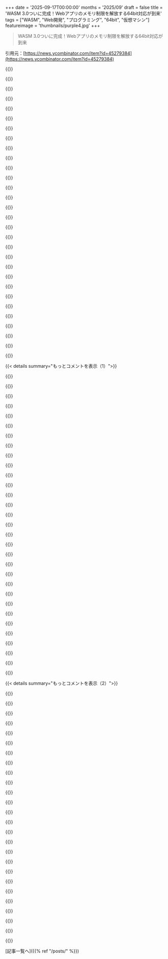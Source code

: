 +++
date = '2025-09-17T00:00:00'
months = '2025/09'
draft = false
title = 'WASM 3.0ついに完成！Webアプリのメモリ制限を解放する64bit対応が到来'
tags = ["WASM", "Web開発", "プログラミング", "64bit", "仮想マシン"]
featureimage = 'thumbnails/purple4.jpg'
+++

> WASM 3.0ついに完成！Webアプリのメモリ制限を解放する64bit対応が到来

引用元：[https://news.ycombinator.com/item?id=45279384](https://news.ycombinator.com/item?id=45279384)




{{<matomeQuote body="64bit WASMが標準になるのはマジ楽しみ！Figmaみたいな多くのWebアプリが32bitのメモリ制限で苦しんでたからね。モバイルでのタブごとのメモリ上限がどうなるかは気になるけど、OSに依存することもあるし。" userName="jjcm" createdAt="2025/09/17 18:42:40" color="#45d325">}}




{{<matomeQuote body="俺みたいな昔ながらのC++開発者からすると、Webブラウザで動画エディタとかって違和感あるんだよな。素晴らしいネイティブOSがあるのに、誰も使ってない。もしより徹底した仮想化マシンが必要なら、ドキュメントリーダーを動画エディタにするんじゃなくて、本来の仮想化抽象化をちゃんと構築すべきだろ。" userName="prewett" createdAt="2025/09/17 23:58:28" color="">}}




{{<matomeQuote body="残念ながら、Memory64を使うとパフォーマンスが落ちるんだ。32bitだとランタイムが常に4GBのメモリを確保できたから境界チェックが不要だったけど、64bitだと必要になるからね。でも、本当に4GB以上のメモリが必要なら、使えばいいと思うよ。" userName="renehsz" createdAt="2025/09/17 19:55:38" color="#785bff">}}




{{<matomeQuote body="君が本気で言ってるって信じたいけど、現代のWebブラウザの目的は単なるドキュメント閲覧だけじゃないって、どんな頑固な人でも分かるだろ。みんなこの”ドキュメントブラウザ”でフライトのチケット取ったり、家や車を買ったり、猫の動画見たりしてるんだから。<br>WASM仮想マシンが過去の不十分なVMから学んだ集大成だとしたら？WASMはその名前にも関わらず、真の意味で”ドキュメント”ブラウザに縛られてないんだよ。" userName="wyldfire" createdAt="2025/09/18 00:12:23" color="#785bff">}}




{{<matomeQuote body="俺たちもそうしてきたけど、別に選びたくてそうしたわけじゃないんだよな。ネイティブアプリが恋しいよ、ChromeOS Platformで生計を立ててるとしてもね。" userName="pjmlp" createdAt="2025/09/18 06:15:10" color="">}}




{{<matomeQuote body="コメディな選択肢としては、正気を失う覚悟で、新しいマルチメモリ機能を使って64bitの代わりにたくさんの32bitメモリをやりくりするって手もあるよな。" userName="jsheard" createdAt="2025/09/17 20:01:27" color="">}}




{{<matomeQuote body="フライトを予約するためにネイティブアプリをインストールする？会社ごとに？そして時々アップデートをダウンロードして、ディスク容量がなくなったらアンインストールするのか？<br>この手の非ネイティブアプリでやる他の活動についても同じ質問ができるだろ。" userName="adrianton3" createdAt="2025/09/18 07:02:28" color="#ff5c5c">}}




{{<matomeQuote body="電話には全部インストールしてるから、そうなるな。残念ながら、そのほとんどは単なる”glorified webviews”だけどね。インターネットがネットワークプロトコル群を意味してた時代を生きてきたから、俺はもう古い人間だよ。そうそう、当時はハードディスクもめっちゃ高かったんだ。" userName="pjmlp" createdAt="2025/09/18 07:32:39" color="">}}




{{<matomeQuote body="君の電話は、そのネイティブアプリを機能させるために、サンドボックス、配布システム、共通ランタイムサービスなんかを提供してくれてるだろ？<br>僕たちが”ドキュメントブラウザ”と呼んでるものが、AppleやGoogleがモバイルOSでやってることと、かなり似たような仕事をしてるってことに気づかないはずはないよな。" userName="rglullis" createdAt="2025/09/18 08:27:51" color="#45d325">}}




{{<matomeQuote body="Webアプリのメモリ制限解放ってさ、Windows StoreとかMac App Store、apt、yum/dnf、emergeみたいなOSのフレームワークのこと言ってるの？それらってほとんどのOSで使えるし、終わりなく細分化されていかないよね？" userName="pjmlp" createdAt="2025/09/18 09:05:07" color="">}}




{{<matomeQuote body="Webアプリが4GiBメモリに制限されるって？まぁ、そんなもんだろ。最近はメール読むだけでも512GiBメモリが最低限必要になってるんだろうね。" userName="tjoff" createdAt="2025/09/17 20:38:58" color="">}}




{{<matomeQuote body="なんで33bitや34bitにマスクするのが32bitより遅くなるのか、まだ理解できないんだよね。結局全部64bitで動くんだからさ。32bitって何がそんなに特別なの？" userName="zarzavat" createdAt="2025/09/17 22:58:55" color="">}}




{{<matomeQuote body="『無限に細分化されない』って、あんたどんな世界に生きてるんだよ！スマホのモバイルアプリで、デスクトップアプリのapt/rpmリポジトリなんて作るわけないだろ。Linuxだってflatpak対AppImageの聖戦中だし、Snapもいる。Webは理想的じゃないけど、これのおかげで俺はLinuxに移行できたし、Apple/Microsoft/Googleの寡占を受け入れずに済んだんだよ。" userName="rglullis" createdAt="2025/09/18 09:36:56" color="#38d3d3">}}




{{<matomeQuote body="WASMをベアメタルで動かすプロジェクトもあるよ。確かに俺たちはブラウザ環境で色々なものを動かしがちだけどね。最初はハックだったものが、便利さで独自の領域を築いたって感じだ。少人数のグループで、ブラウザ抜きでどういうのが良いか悪いか考えて、望ましいパターンで新しいものを設計できたら面白いだろうね。" userName="imoverclocked" createdAt="2025/09/18 00:19:01" color="#785bff">}}




{{<matomeQuote body="俺たちが自分たちで作った世界って、要するに『より悪いものがより良い』っていうメンタリティの世界だよな。" userName="pjmlp" createdAt="2025/09/18 11:01:30" color="">}}




{{<matomeQuote body="風刺なのはわかるけど、Webアプリがメモリを必要とするんじゃなくて、コンテンツが必要としているんだよ。だからビデオ編集Webアプリを例に出したんだ。1080pの非圧縮ビデオだと、4GiBのメモリじゃたった86フレーム、3～4秒分にしかならない。Figmaみたいなアプリだと、100万以上のレイヤーがあるファイルがあって、1レイヤー4KBでもすぐにメモリ上限に達しちゃうんだ。" userName="jjcm" createdAt="2025/09/17 21:15:27" color="#38d3d3">}}




{{<matomeQuote body="『より悪いものがより良い』って言うけど、あんたが理想とする世界って、全てが完璧に最適化されてて、単一プラットフォームに統合された『黒なら何色でもいい』みたいな全体主義的な世界なんだろ？" userName="rglullis" createdAt="2025/09/18 11:29:48" color="">}}




{{<matomeQuote body="WASMから直接ブラウザのビューポートにa11y付きでレンダリングできるってこと？違うだろ。JS経由でDOMとやり取りするか、a11y非対応のcanvasにレンダリングするしかなくて、a11yのDXはかなり悪くなる。スクリーンリーダー専用のUIを別に用意しなきゃいけないんだから。ブラウザにインタラクションツリーを渡すだけで、必要なことをやらせるのが理想なのにね。" userName="jpc0" createdAt="2025/09/18 11:10:56" color="#ff5c5c">}}




{{<matomeQuote body="WASMをベアメタルで動かすって話、SunがJavaしか動かない箱を作ってたのを思い出すね。（Javaがどこまで低レイヤーで動いてたかは知らないけど、Solarisが下にあったのかな？）" userName="syndeo" createdAt="2025/09/18 02:59:21" color="">}}




{{<matomeQuote body="オフラインでも動くローカルファーストのアプリを求める人って、まだたくさんいるんだよね。" userName="willtemperley" createdAt="2025/09/18 04:53:26" color="">}}




{{<matomeQuote body="「4GiBの非圧縮1080p動画がメモリ上でたった86フレーム」って、これどうやって保存してるの？<br>(2^32)÷(1920×1080×4) = 518フレームになるから、何か見落としてるのかな？気になる。" userName="gertop" createdAt="2025/09/17 22:09:42" color="#785bff">}}




{{<matomeQuote body="それは現代のSPA技術を使えば、主要なブラウザが全部サポートしてるから、今でも全然可能だよ。" userName="djxfade" createdAt="2025/09/18 11:51:36" color="">}}




{{<matomeQuote body="32bitアドレスだとランタイムはマスキング不要で4GiBの仮想メモリ領域を確保できたけど、64bitアドレスでは不正なメモリアクセスに関する要件でそれができなくなったんだ。ANDマスキングでは必要なトラップを生成できないから、今はアクセス前に境界チェックが必要だね。アドレスも簡単にオフセットできないし。" userName="nagisa" createdAt="2025/09/17 23:17:22" color="#ff5733">}}




{{<matomeQuote body="Wasmバインディングを書けば、好きなネイティブUIツールキットでレンダリングできるよ。DOMに縛られる必要はないんだ。" userName="wffurr" createdAt="2025/09/18 12:42:17" color="">}}




{{<matomeQuote body="それ、全く意味ないってわかるだろ…同じバインディングをWasmにコンパイルする言語で書いてWASIを使っても、ネイティブアプリ作ってるようなもんだし。OSがすでにサンドボックス化してるのに、エミュレータ通す理由ないじゃん。<br>ブラウザターゲットならDOMが最悪のAPIだからReactみたいなのが必要になる。結局、OS/ハードウェア層に直接呼び出したいのに、何重ものレイヤーを通ることになるんだ。" userName="jpc0" createdAt="2025/09/18 17:29:36" color="#45d325">}}




{{<matomeQuote body="ずっとChromeOSを試したいんだけど、メモリ食いすぎで高コストだし、Linuxアプリが半分も入れられないのがネックなんだよね。Googleは開発者向けに、本格的なデスクトップ環境とLinuxアクセスができるChromeOSを作ってくれれば、高額でも絶対買うのに。Android StudioやHangoutsのネイティブアプリも動かせたら最高だ。" userName="giancarlostoro" createdAt="2025/09/18 13:52:40" color="">}}




{{<matomeQuote body="あれは最高だったなぁ！セグメント値を1、オフセットを16増やしても同じメモリ位置を指せるなんて、可能性が無限大だった。1MB以上はメモリバンク[1]でアクセス。後にはXMS[2]っていう割り込みで切り替える方法もあったけど、仮想モードが登場してからは全部つまらなくなったね。<br>[1]: https://en.wikipedia.org/wiki/Expanded_memory<br>[2]: https://hackaday.com/2025/05/15/remembering-more-memory-xms-..." userName="magicalhippo" createdAt="2025/09/17 21:37:47" color="#ff5733">}}




{{<matomeQuote body="うん、違う視点で考えてみようぜ。" userName="pjmlp" createdAt="2025/09/18 16:43:23" color="">}}




{{<matomeQuote body="「ドキュメント」と「アプリ」に違いなんてないよ。昔から人工的な区別にすぎないんだ。WordやLibreOfficeのドキュメントにはマクロが埋め込めるし、Emacsのorg-modeは好きなプログラミング言語を呼び出せる。PDFドキュメントだってスタックベースの仮想マシンで動くコードで作られてるんだよ。フォントにだってバイトコード命令が埋め込まれてるんだからね。「静的なテキストで実行可能なものを含まない」という意味なら、プレーンテキストファイルだけが真のドキュメントだ。それ以外は全部コンピュータプログラムだよ、コンピュータの黎明期からずっとね。" userName="GeneralMaximus" createdAt="2025/09/18 10:39:46" color="#45d325">}}




{{<matomeQuote body="ANDマスキングだと不正アクセスで必要なトラップを生成できないって話だけど、なんでトラップが必要なの？未定義動作（UB）じゃダメなの？<br>不正アクセスで必ずトラップさせるって仕様はパフォーマンスを落とすと思うんだ。これって64bitの問題じゃなくて、仕様の問題だよね。WASMで定義したとしても、コンパイラにとってはUBだから、誰もUBから救われないよ。トラップ保証はデバッグオプションだけにしてほしいな。" userName="zarzavat" createdAt="2025/09/18 09:55:07" color="#785bff">}}




{{< details summary="もっとコメントを表示（1）">}}

{{<matomeQuote body="ガベージコレクション。生のリニアメモリの機能を拡張するだけでなく、WasmはWasmランタイムがガベージコレクターを使って自動で管理する、新しい（そして別の）ストレージ形式もサポートするんだ。Wasmの低レベル言語としての精神に忠実に、Wasm GCも低レベルなんだ。Wasmをターゲットにするコンパイラは、struct型やarray型、アンボックス化されたタグ付き整数として、そのランタイムデータ構造のメモリレイアウトを宣言できるし、その割り当てとライフタイムはWasmが処理してくれる。それだけだけど、すごいね！" userName="j0e1" createdAt="2025/09/17 18:31:20" color="#ff5733">}}




{{<matomeQuote body="WASMがGCと非GCの両方をサポートしてるのって、すごく良いし新鮮だね。D言語と似たアプローチで、高速なコンパイルと実行ができるんだ。<br>ちなみに、D言語コンパイラのLDCでWASMを生成できるようになったよ [1]。<br>[1] Generating WebAssembly with LDC: https://wiki.dlang.org/Generating_WebAssembly_with_LDC" userName="teleforce" createdAt="2025/09/17 22:45:10" color="#ff5733">}}




{{<matomeQuote body="これってWebAssembly.Memoryオブジェクトを縮小できるようになるの？<br>- https://github.com/WebAssembly/design/issues/1397<br>- https://github.com/WebAssembly/memory-control/issues/6<br>これはすごく重要な問題だよ。開放されたメモリはまだブラウザによって確保されたままなんだから。" userName="baxuz" createdAt="2025/09/17 22:16:15" color="#ff5c5c">}}




{{<matomeQuote body="いや、そうはならないと思うよ。マネージドオブジェクトへのポインタは不透明で、実際にはWASMメモリバッファには裏付けされてないんだ。マネージドヒープはオフロードされてるからね。<br>メモリオブジェクトの縮小は、GCからの特別なサポートは必要ないはず。適切なAPIフックがあればいいだけだよ。いつも通り、縮小されたら、プログラムが新しい終点を超えたメモリアドレスを参照しないようにするのは、モジュール内で実行されているアプリケーションコード次第だね。<br>もしこれがまだ実装されてないとしても、GCを待ってたからじゃなくて、優先度が低かっただけだと思うな。" userName="kannanvijayan" createdAt="2025/09/17 23:13:42" color="#ff33a1">}}




{{<matomeQuote body="Wasm GCはWasm Memoryオブジェクトとは完全に別物だから、線形メモリを使うアプリケーションには関係ないよ。" userName="azakai" createdAt="2025/09/17 23:12:19" color="">}}




{{<matomeQuote body="WASMに詳しくないんだけど、これって何が良いことなの？Rustみたいにガベージコレクターがない言語とはどうやって使うんだろう？誰か説明してくれないかな？" userName="Zariff" createdAt="2025/09/18 07:12:23" color="#ff5733">}}




{{<matomeQuote body="その答えは前からだいたいわかってたよ。PythonやRubyみたいなGC付き言語を使ってWASMアプリを作るためなんだ。一方、Rust、C、C++みたいなGCなし言語は、これまで通りWASM上で動作して、互換性は壊れないはずだった。それがついに実現したみたいだね。でも確認したかったから、WASM GC提案[1]から関連するポイントをまとめたよ：<br>  * 動機<br>    - 高レベル言語の効率的なサポート<br>        - より速い実行<br>        - より小さなモジュール<br>        - ほとんどの現代的な言語が必要としている<br><br>  * アプローチ<br>    - 必要な分だけ支払う（Pay as you go）；特に、GCを使わないコードには影響なし、要求されない限りランタイム型情報なし<br>    - 他の機能（例えば、テーブルを通じたリソース使用）にGCへの依存を導入しない<br><br>[1] https://github.com/WebAssembly/spec/blob/wasm-3.0/proposals/..." userName="goku12" createdAt="2025/09/18 07:36:34" color="#ff5733">}}




{{<matomeQuote body="注意してほしいのは、高レベル言語がWasm GCを使うには、そのランタイムでWasm GCを独自のGCの代わりに使えるようにする十分な抽象化が必要だってこと。JavaやKotlinでは作業が進んでるけど、Python、C#、Ruby、GoはまだWasm GCを使えないんだ。" userName="wffurr" createdAt="2025/09/18 12:46:25" color="#ff5c5c">}}




{{<matomeQuote body="WASM GCってさ、高レベル言語がネイティブなGCを実現するための低レベルコンポーネントだよね。JavaやKotlinでの進展について知らないんだけど、具体的に何をしたの？ GC仕様のインターフェースを作ったってこと？" userName="goku12" createdAt="2025/09/18 18:09:17" color="">}}




{{<matomeQuote body="JavaはJ2CLって別コンパイラがWasmGCと連携してるよ。Google Sheetsチームも使ってるって。KotlinはJetBrainsが独自のコンパイラバックエンドでWasmGCに対応させてるね。Dart/FlutterもWasmGCを使ってるみたい。C#はまだWasmGCを使えないみたいだけど。詳しい情報や経緯はここを見てね。<br>Java: https://github.com/google/j2cl<br>Google Sheets: https://v8.dev/blog/wasm-gc-porting<br>Kotlin概要: https://kotlinlang.org/docs/wasm-overview.html<br>Kotlin詳細: https://seb.deleuze.fr/introducing-kotlin-wasm/<br>その他: https://developer.chrome.com/blog/wasmgc#kotlin_wasm<br>C#に関する議論: https://github.com/dotnet/runtime/issues/94420" userName="wffurr" createdAt="2025/09/19 15:41:04" color="#45d325">}}




{{<matomeQuote body="これも見てみてね https://github.com/6over3/zeroperl" userName="larodi" createdAt="2025/09/18 10:45:19" color="">}}




{{<matomeQuote body="WASM GCが出てきても、GCなしの言語は引き続き自分でメモリ管理するよ。でもGCありの言語は、今までランタイムと一緒にGC実装もWASMに含めてたけど、WASM GCのおかげで組み込みGCを使えて、配信するWASMのサイズを減らせるんだ。JavaScriptのWebアプリがV8の一部を丸ごと送るみたいな状況が改善されるってことだね。" userName="robmccoll" createdAt="2025/09/18 12:09:01" color="#38d3d3">}}




{{<matomeQuote body="WASMをターゲットにするJavaアプレットは、JVMのサイズが巨大だからWASM GCの恩恵を一番受けるだろうね。" userName="flykespice" createdAt="2025/09/18 13:47:10" color="">}}




{{<matomeQuote body="WASM GCで内部GC実装を置き換えても、代わりに送る必要のある型情報の方が容量デカくなるってなっても驚かないな :)" userName="g-mork" createdAt="2025/09/18 15:46:03" color="">}}




{{<matomeQuote body="Go言語もそうなってくれるといいな。" userName="pstuart" createdAt="2025/09/18 23:01:37" color="">}}




{{<matomeQuote body="これを利用してる面白い言語の例だよ: https://spritely.institute/hoot/" userName="apitman" createdAt="2025/09/18 13:39:51" color="">}}




{{<matomeQuote body="ちゃんと動いてるよ、見てみて: https://rustwasm.github.io/book/" userName="simon_void" createdAt="2025/09/18 07:25:14" color="">}}




{{<matomeQuote body="メモリ割り当ての要件は言語で全然違うし、コンパイラが一番いいアロケータを知ってるはずだぜ。これだとWASMが組み込み機器に使いにくくなるかもな。libcのmalloc()を真似てるだけってのはちょっと弱い言い訳だろ。" userName="wyager" createdAt="2025/09/18 05:21:02" color="#38d3d3">}}




{{<matomeQuote body="JVMでは、どのプログラミング言語を使っても起動時にJVMで設定されたGCを使うから、俺はこれを問題だと思ってないね。" userName="Zardoz84" createdAt="2025/09/18 05:38:37" color="">}}




{{<matomeQuote body="WASMがJavaみたいな方向に行ってるみたいだけど、それって本当にいいことなの？" userName="satellite2" createdAt="2025/09/18 02:47:45" color="">}}




{{<matomeQuote body="Javaの方向って何のことだ？GC対応の仮想マシンだから、JVMとかCLR、BEAMとかと似てるってことだろ。これらのVMは時間の経過で性能もGCも良くなってるし、古いソフトウェアを長く使えるようにしてる実績もあるぜ。GUIが問題になるのはどのソフトウェアでも同じことだろ。" userName="robmccoll" createdAt="2025/09/18 12:14:49" color="#785bff">}}




{{<matomeQuote body="JavaはJVMを特定の言語のために作ったから、他の言語での再利用は似たものに限られるぜ。WASMは超低レベルからCをサポートしてて、どんな言語でも使えるけど、高レベルな部分は自分で作る必要があるんだ。でも、そのうちパターンが標準化されて、いろんな言語のWASMアプリで連携できるようになるだろ。" userName="danielearwicker" createdAt="2025/09/19 17:13:50" color="#785bff">}}




{{<matomeQuote body="WASMはいつDOMを操作できるようになるんだよ？それがWASMのそもそもの目的だったはずなのに、今じゃWebとはほとんど関係ない、独自のモンスターみたいになってる気がするぜ。JavaScriptはいつになったら消せるんだ？" userName="cedws" createdAt="2025/09/17 21:18:56" color="">}}




{{<matomeQuote body="WASMプログラムでも今すぐDOMは触れるぜ。ただ、普通のJavaScript APIを使う必要があるんだ。WASM専用のAPIを作る話も初期にはあったけど、デメリットが多すぎてとっくにやめたんだよ。" userName="vinkelhake" createdAt="2025/09/17 21:33:30" color="#ff5c5c">}}




{{<matomeQuote body="賛成だね。これとまともなマルチスレッドアクセス。RustアプリケーションをWASMにコンパイルして、`＜script type=”application/wasm” src=”./main.wasm”＞＜/script＞`で読み込みたいんだ。これって高性能なWebアプリケーションとかブラウザ拡張機能に最高だろ。開いてるタブが多いとメモリとパフォーマンスが問題になるからな。WASMでコード分割がどうなるかは分かんないけど。JavaScriptが動いてないならv8はメモリを減らせるように最適化されるべきだし、WASM専用アプリケーションならv8を避けWasmerみたいなエンジンを使ってもいい。ElectronみたいにWeb技術でデスクトップアプリケーションも作られてるけど、これはデスクトップAPIがひどくて移植性がないからだろ。WASMのファーストクラスサポートがあれば、Electronアプリケーションのメモリ消費量に対する不満も減るんじゃないか。" userName="apatheticonion" createdAt="2025/09/17 22:08:25" color="#ff5733">}}




{{<matomeQuote body="DOMなんてクソくらえだぜ！UIを2つのDSLとスクリプト言語でプログラムするなんて、マジで狂ってる。建前は良く聞こえるけど、実際はいつもごちゃごちゃしたゴミの山になって、いろんなファイルや言語に散らばるんだ。これは間違ってる。WebGLコンテキストを開いてそこに描画する、もっと良いネイティブUIライブラリが必要だよ。DearIMGUIなら今のWebアプリケーションの85%はもうできるんじゃないか？<br>ってことで、俺の主張終わり！" userName="jesse__" createdAt="2025/09/17 23:11:46" color="#ff5c5c">}}




{{<matomeQuote body="でも、それじゃ二つのものが必要になっちゃうぜ。WASMだけで動くSPAを作れるようにすべきだろ。ブラウザ開発者の究極の目標は、FlashがそうだったようにJavaScriptランタイムを廃止することだろ。" userName="cedws" createdAt="2025/09/17 21:39:49" color="">}}




{{<matomeQuote body="WASMがDOM APIを公開するより、ブラウザがTypeScriptを直接使えるようになる方が先だと思うな。それだけでもJavaScriptの状況はちょっとは良くなるだろ。" userName="icar" createdAt="2025/09/17 21:31:34" color="">}}




{{<matomeQuote body="Rustの状況は詳しくないけど、前に自分で複雑なアプリをコンパイルした時、WASMはpthreads APIをサポートしてて結構うまく動いたよ。重いMTなRustプログラムをWASMに移植する時、何か手こずったとこあった？" userName="jesse__" createdAt="2025/09/17 23:16:08" color="#ff33a1">}}




{{<matomeQuote body="独自のブラウザを作ってWASMの仕様をフォークしない限り、それは絶対起こらないよ。みんな10年くらい前からこれを求めてるけど、WASMチームは知ってる。でもWASMは、JavaScriptの代替になるという全く関係ない使命に気を取られずに、ユニバーサルなコンパイルターゲットであるという本来の使命に集中したいんだ。" userName="austin-cheney" createdAt="2025/09/17 22:19:12" color="#38d3d3">}}

{{</details>}}




{{< details summary="もっとコメントを表示（2）">}}

{{<matomeQuote body="その通り！HTMLとCSSはドキュメントを作るためのマークアップ言語だよ。それらをGUIアプリに使うなんてどうかしてるし、明らかに悪いアイデアだね。" userName="tormeh" createdAt="2025/09/17 23:59:09" color="">}}




{{<matomeQuote body="前半は賛成だけど、JSを完全に排除するってことは、HTMLにJavaScriptを一行追加したいだけでもWASMバイナリをビルドしなきゃいけないってこと？HTML/JSで全部作る良いユースケースも、WASMで全部作る良いユースケースもあると思うな。" userName="bonestamp2" createdAt="2025/09/17 22:00:32" color="#45d325">}}




{{<matomeQuote body="基本的にありえないよ。DOMを低レベルAPIで再標準化する必要があるから。それには何年もかかるし、主要なブラウザ実装者は誰もそんなことしたがらない。URL: https://danfabulich.medium.com/webassembly-wont-get-direct-d...<br>JavaScriptをなくすことはWASMの目的じゃなかったんだ。WASMはビデオデコードみたいなCPU負荷の高い純粋な関数のためだよ。一部の人はWASMがJSを殺そうとしてると勘違いしてたけど、ブラウザでWASMを標準化してる人たちは誰もそんな目標持ってなかった。" userName="dfabulich" createdAt="2025/09/18 06:56:21" color="#38d3d3">}}




{{<matomeQuote body="DearIMGUIはモダンなウェブアプリの85%くらいはできるって意見に賛成。ImGuiを何にでも使う（ぜひ導入したい）際の主な障害は、WASMでImGuiをモバイルで動かすとキーボードが開かないことだね。eguiはできてるから理論的には可能そうだけど。WASMでのモバイルImGuiは主要ユースケースじゃないけど、ボスが『ちょっとしたこと』をモバイルでやらせてくれないといけない状況が必ず来る。これは実質的な解決策がない壁だよ。もしこの1%の例外のためにReactみたいな全く別の実装を使う必要があるなら、残りの99%もそっちでやればいいってことになるね。" userName="halfcat" createdAt="2025/09/18 00:50:10" color="#ff33a1">}}




{{<matomeQuote body="それはおそらくWASIのことだろうね。システムプログラミング用のインターフェースで、pthreadを含むPOSIXサポートの一部がそこで実装されてる。だけど、まずwasmランタイムを起動して、それからWASIモジュールをwasmホストにインポートする必要があるよ。P.S.: 昔、ほとんど捨ててたdenoクローンにwasmサポートを追加するためにwasmtimeやwasmiをいじってたんだ ;) これで苦労して学んだよ。" userName="stevefan1999" createdAt="2025/09/18 00:56:21" color="#45d325">}}




{{<matomeQuote body="ごめん、うざいこと言う前にちゃんと確認してなかったわ。なんかブラウザがTSのネイティブサポートを始めてるって思い込んじゃってたんだよね。" userName="jesse__" createdAt="2025/09/18 05:02:26" color="">}}




{{<matomeQuote body="良いフロントエンド言語が出てくるのをじっと待ってるんだけど、DOMを操作するためにJSラッパーを呼び出すのが本当にそんなに非効率なのかな？ほとんどのコードはすでにひどく非効率だから、これで劇的な違いが出るとは思えないんだけどね。" userName="DarkNova6" createdAt="2025/09/17 21:30:38" color="">}}




{{<matomeQuote body="＞`＜script type=”application/wasm” src=”./main.wasm”＞＜/script＞＜applet code=”./Main.class”＞＜/applet＞`結局、何も変わらないってことか…" userName="cesarb" createdAt="2025/09/17 22:48:29" color="">}}




{{<matomeQuote body="完全にJavaScriptをなくすっていうのは、JavaScriptコードを書かずにDOMを操作できるってことだよね。ブラウザからJavaScriptを消すわけじゃないし、使いたければJavaScriptはちゃんと残ってるよ。" userName="em-bee" createdAt="2025/09/17 23:30:47" color="#38d3d3">}}




{{<matomeQuote body="DOMアクセスに関しては、WASMからJSへの通信を抽象化するフレームワークがもうたくさんあるよ。唯一の問題はパフォーマンスコストがあることだね。普通のアプリでどれくらい大きいかは分からないけど、間違いなく存在する。直接DOMにアクセスできるといいけど、もしパフォーマンスがそこまで問題じゃないなら、それをするための大変な労力をかけない理由もわかる気がするな。" userName="brokencode" createdAt="2025/09/17 22:18:21" color="#38d3d3">}}




{{<matomeQuote body="それはそう。でもDOMがないと、ブラウザのネイティブなアクセシビリティサポートやテキスト操作なんかも失われちゃうよね。" userName="jenadine" createdAt="2025/09/18 07:37:42" color="">}}




{{<matomeQuote body="ほとんどの主要なGUIフレームワークは、HTML + CSSによく似たもので動いてるよね。" userName="chrismorgan" createdAt="2025/09/18 09:13:04" color="">}}




{{<matomeQuote body="＞いつになったらJavaScriptを葬り去れるんだ？JavaScriptに問題があるって思うなら、DOMについても悪いニュースがあるよ…" userName="namuol" createdAt="2025/09/17 22:22:37" color="">}}




{{<matomeQuote body="`＜!doctype html＞`<br>`＜wasm src=”my-app.wasm”＞`なんでWASMだけでDOM全部やっちゃわないんだろう？" userName="biztos" createdAt="2025/09/18 12:53:17" color="">}}




{{<matomeQuote body="いや、正直そこまでひどくはないよ。でもJSより効率的ってわけでもないし、この汚いグルーコードがイライラするんだよね。" userName="thrance" createdAt="2025/09/18 01:21:39" color="">}}




{{<matomeQuote body="ネイティブキーボードのWASM連携は簡単に見えるけど、現代のソフトではそうでもないかもね。DearImguiでニッチな機能が必要でも、他の開発が早くなればコスト吸収できるはず。今はまだ難しいけど、そうなる未来は遠くないよ。" userName="jesse__" createdAt="2025/09/18 05:11:45" color="">}}




{{<matomeQuote body="そのデメリットや、それが存在する理由をいくつか具体的に教えてくれる？" userName="zekrioca" createdAt="2025/09/17 21:53:23" color="">}}




{{<matomeQuote body="今日のRustなら全部できるよ。マルチスレッドへのアクセスも超健全で、Web Workerで動かすRustコードを並列で書いても、コンパイルのことなんか心配いらないんだ。" userName="kketch" createdAt="2025/09/18 09:46:13" color="">}}




{{<matomeQuote body="違いは、今これが「クール」だってことだよ。詳しくはここ見てね: https://cheerpj.com/" userName="pjmlp" createdAt="2025/09/18 08:42:16" color="">}}




{{<matomeQuote body="JavaScript APIを通すのって遅くないの？" userName="colordrops" createdAt="2025/09/17 21:57:01" color="">}}




{{<matomeQuote body="WASMでDOM APIを心配するのはまだ早すぎるよ。DOMは後方互換性の問題で古いAPIが多すぎるから、新しいWASM DOM APIは「良いデータと操作」に絞るべき。でもDOMは今も進化中で、安定してないんだ。DOMノードの移動や新しい`attr()` APIなど、新機能も次々登場するし、Promiseや構造体といった言語機能も影響する。だから、DOMが安定するまでWASM向けDOM APIは待つべきだよ。" userName="spartanatreyu" createdAt="2025/09/18 01:07:14" color="#785bff">}}




{{<matomeQuote body="WASMがバージョンリリースモデルになったなんて知らなかったよ。WASM 3.0互換には全機能サポートが必要なのかな？ ブラウザベースじゃないランタイムで3.0を完全にサポートする2番目が楽しみだね（wasmtimeが最初かな）。特にGCは難しそう。<br>「evergreen」リリースモデル[2]にこの3.0リリースがどう関係するのか、誰か知らない？ evergreenモデルは、候補勧告がその場で更新され、最新ドラフト[3]が実質的な標準になるらしいよ。<br>[1] https://webassembly.org/features/<br>[2] https://webassembly.org/news/2025-03-20-wasm-2.0/<br>[3] https://www.w3.org/TR/wasm-core-2/" userName="re" createdAt="2025/09/17 19:37:26" color="#ff33a1">}}




{{<matomeQuote body="WASM 3.0の主要機能は、wasmtimeはすでにサポート済みだよ。GCは数年前に同僚が、テールコールは昨年別の同僚が実装したし、例外サポートも先月マージされて3日後にはWasmtime 37でリリースされるんだ。WASM 3.0リリースは進捗を示す略称だけど、個々の提案は前から進んでいたから、ほとんどの実装はもう終わってるよ。（ちなみに、僕はWasmtimeとそのコンパイラCraneliftのコアメンテナーだよ）" userName="cfallin" createdAt="2025/09/17 22:30:28" color="#ff5733">}}




{{<matomeQuote body="GCは数年前に実装済みって言ってたけど、wasmtimeのWASM機能ページにはまだ`--wasm=gc`フラグの後ろに隠されてるって書いてあるよ。あのページ、情報が古いの？" userName="azakai" createdAt="2025/09/17 23:14:44" color="">}}




{{<matomeQuote body="いや、まだフラグの裏にあるよ（例外もGCの上に構築したから同様）。ドキュメント（https://docs.wasmtime.dev/stability-tiers.html）ではGCは「製品品質」でTier 2になってる。残る懸念は、現在のDRCじゃなくて半空間コピー実装にしたいってことかな。でも、現状で仕様には準拠してるし、質問は「実装済みか」だったから、答えはイエスだよ :-) " userName="cfallin" createdAt="2025/09/17 23:22:08" color="#38d3d3">}}

{{</details>}}



[記事一覧へ]({{% ref "/posts/" %}})
